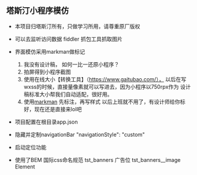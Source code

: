 ##  塔斯汀小程序模仿
- 本项目归塔斯汀所有，只做学习所用，请尊重原厂版权
- 可以去监听访问数据  fiddler 抓包工具抓取图片
- 界面模仿采用markman做标记
   1. 我没有设计稿， 如何一比一还原小程序？
   2. 拍屏得到小程序截图
   3. 使用在线大小【转换工具】（https://www.gaitubao.com/），
       以后在写wxss的时候，直接量像素就可以写进去，因为小程序以750rpx作为
        设计稿标准大小帮我们自动适配，很好用。
   4. 使用[markman](http://www.getmarkman.com/) 先标注，再写样式
      以后上班就不用了，有设计师给你标好，现在还是直接来lol吧

-   项目配置在根目录app.json
   - 隐藏并定制navigationBar
     "navigationStyle": "custom"
   - 启动定位功能

-   使用了BEM 国际css命名规范
   tst_banners  广告位
   tst_banners__image Element

      